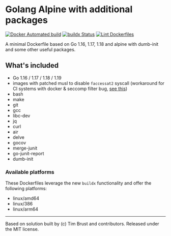 # Golang Alpine with additional packages

[![Docker Automated build](https://img.shields.io/docker/automated/neur0toxine/golang-alpine.svg)](https://hub.docker.com/r/neur0toxine/golang-alpine/)
[![buildx Status](https://github.com/Neur0toxine/docker-golang-alpine/workflows/buildx/badge.svg)](https://github.com/Neur0toxine/docker-golang-alpine/actions?query=workflow%3Abuildx)
[![Lint Dockerfiles](https://github.com/Neur0toxine/docker-golang-alpine/workflows/Lint%20Dockerfiles/badge.svg)](https://github.com/Neur0toxine/docker-golang-alpine/actions?query=workflow%3A%22Lint+Dockerfiles%22)

A minimal Dockerfile based on Go 1.16, 1.17, 1.18 and alpine with dumb-init and some other useful packages.

## What's included

- Go 1.16 / 1.17 / 1.18 / 1.19
- images with patched musl to disable `faccessat2` syscall (workaround for CI systems with docker & seccomp filter bug, [see this](https://wiki.alpinelinux.org/wiki/Release_Notes_for_Alpine_3.14.0#faccessat2))
- bash
- make
- git
- gcc
- libc-dev
- jq
- curl
- air
- delve
- gocov
- merge-junit
- go-junit-report
- dumb-init

### Available platforms

These Dockerfiles leverage the new `buildx` functionality and offer the following platforms:

- linux/amd64
- linux/386
- linux/arm64

---

Based on solution built by (c) Tim Brust and contributors. Released under the MIT license.

